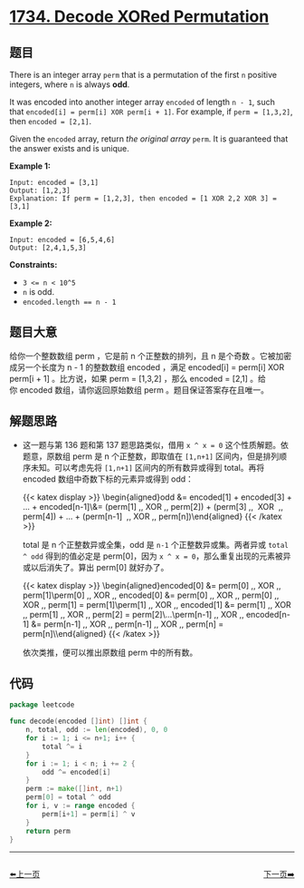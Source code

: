 # [1734. Decode XORed Permutation](https://leetcode.com/problems/decode-xored-permutation/)


## 题目

There is an integer array `perm` that is a permutation of the first `n` positive integers, where `n` is always **odd**.

It was encoded into another integer array `encoded` of length `n - 1`, such that `encoded[i] = perm[i] XOR perm[i + 1]`. For example, if `perm = [1,3,2]`, then `encoded = [2,1]`.

Given the `encoded` array, return *the original array* `perm`. It is guaranteed that the answer exists and is unique.

**Example 1:**

```
Input: encoded = [3,1]
Output: [1,2,3]
Explanation: If perm = [1,2,3], then encoded = [1 XOR 2,2 XOR 3] = [3,1]

```

**Example 2:**

```
Input: encoded = [6,5,4,6]
Output: [2,4,1,5,3]

```

**Constraints:**

- `3 <= n < 10^5`
- `n` is odd.
- `encoded.length == n - 1`

## 题目大意

给你一个整数数组 perm ，它是前 n 个正整数的排列，且 n 是个奇数 。它被加密成另一个长度为 n - 1 的整数数组 encoded ，满足 encoded[i] = perm[i] XOR perm[i + 1] 。比方说，如果 perm = [1,3,2] ，那么 encoded = [2,1] 。给你 encoded 数组，请你返回原始数组 perm 。题目保证答案存在且唯一。

## 解题思路

- 这一题与第 136 题和第 137 题思路类似，借用 `x ^ x = 0` 这个性质解题。依题意，原数组 perm 是 n 个正整数，即取值在 `[1,n+1]` 区间内，但是排列顺序未知。可以考虑先将 `[1,n+1]` 区间内的所有数异或得到 total。再将 encoded 数组中奇数下标的元素异或得到 odd：

	{{< katex display >}}
    \begin{aligned}odd &= encoded[1] + encoded[3] + ... + encoded[n-1]\\&= (perm[1] \,\, XOR \,\, perm[2]) + (perm[3] \,\,  XOR  \,\, perm[4]) + ... + (perm[n-1]  \,\, XOR \,\, perm[n])\end{aligned}
	{{< /katex >}}

    total 是 n 个正整数异或全集，odd 是 `n-1` 个正整数异或集。两者异或 `total ^ odd` 得到的值必定是 perm[0]，因为 `x ^ x = 0`，那么重复出现的元素被异或以后消失了。算出 perm[0] 就好办了。

	{{< katex display >}}
    \begin{aligned}encoded[0] &= perm[0] \,\, XOR \,\, perm[1]\\perm[0] \,\, XOR \,\, encoded[0] &= perm[0] \,\, XOR \,\, perm[0] \,\, XOR \,\, perm[1] = perm[1]\\perm[1] \,\, XOR \,\, encoded[1] &= perm[1] \,\, XOR \,\, perm[1] \,\, XOR \,\, perm[2] = perm[2]\\...\\perm[n-1] \,\, XOR \,\, encoded[n-1] &= perm[n-1] \,\, XOR \,\, perm[n-1] \,\, XOR \,\, perm[n] = perm[n]\\\end{aligned}
	{{< /katex >}}

    依次类推，便可以推出原数组 perm 中的所有数。

## 代码

```go
package leetcode

func decode(encoded []int) []int {
	n, total, odd := len(encoded), 0, 0
	for i := 1; i <= n+1; i++ {
		total ^= i
	}
	for i := 1; i < n; i += 2 {
		odd ^= encoded[i]
	}
	perm := make([]int, n+1)
	perm[0] = total ^ odd
	for i, v := range encoded {
		perm[i+1] = perm[i] ^ v
	}
	return perm
}
```


----------------------------------------------
<div style="display: flex;justify-content: space-between;align-items: center;">
<p><a href="https://books.halfrost.com/leetcode/ChapterFour/1700~1799/1732.Find-the-Highest-Altitude/">⬅️上一页</a></p>
<p><a href="https://books.halfrost.com/leetcode/ChapterFour/1700~1799/1736.Latest-Time-by-Replacing-Hidden-Digits/">下一页➡️</a></p>
</div>
